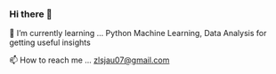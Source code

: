 ### Hi there 👋

🌱 I’m currently learning ...
Python Machine Learning, Data Analysis for getting useful insights

📫 How to reach me ...
zlsjau07@gmail.com
<!--![header](https://capsule-render.vercel.app/api?type=wave&color=gradient&height=300&section=header&text=Hi there 👋&fontSize=90)
**dawonko/dawonko** is a ✨ _special_ ✨ repository because its `README.md` (this file) appears on your GitHub profile.

![header](https://capsule-render.vercel.app/api?type=wave&color=gradient&height=300&section=header&text=Hi there 👋&fontSize=90)

Here are some ideas to get you started:

- 🔭 I’m currently working on ...

- 👯 I’m looking to collaborate on ...
- 🤔 I’m looking for help with ...
- 💬 Ask me about ...
- 
- 😄 Pronouns: ...
- ⚡ Fun fact: ...
-->
